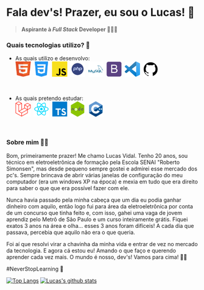 <!--
### Hi there 👋
**lvidal-gs/lvidal-gs** is a ✨ _special_ ✨ repository because its `README.md` (this file) appears on your GitHub profile.
Here are some ideas to get you started:
- 🔭 I’m currently working on ...
- 🌱 I’m currently learning ...
- 👯 I’m looking to collaborate on ...
- 🤔 I’m looking for help with ...
- 💬 Ask me about ...
- 📫 How to reach me: ...
- 😄 Pronouns: ...
- ⚡ Fun fact: ...
-->

# Fala dev's! Prazer, eu sou o Lucas! 👾

> **Aspirante à _Full Stack_ Developer 👨🏽‍💻** 

### Quais tecnologias utilizo? 🤔
- As quais utilizo e desenvolvo: <br>
<code><img src="/imgs/html.png" width="40px" height="40px"></code>&nbsp;
<code><img src="/imgs/css.png" width="40px" height="40px"></code>&nbsp;
<code><img src="/imgs/js.png" width="40px" height="40px"></code>&nbsp;
<code><img src="/imgs/php.png" width="40px" height="40px"></code>&nbsp;
<code><img src="/imgs/mysql.png" width="40px" height="40px"></code>&nbsp;
<code><img src="/imgs/boot.png" width="40px" height="40px"></code>&nbsp;
<code><img src="/imgs/vscode.png" width="40px" height="40px"></code>&nbsp;
<code><img src="/imgs/GitHub.png" width="40px" height="40px"></code>&nbsp;
<br>

- As quais pretendo estudar: <br>
<code><img src="/imgs/Laravel.png" width="40px" height="40px"></code>&nbsp;
<code><img src="/imgs/React.png" width="40px" height="40px"></code>&nbsp;
<code><img src="/imgs/typescript.png" width="40px" height="40px"></code>&nbsp;
<code><img src="/imgs/node.png" width="40px" height="40px"></code>&nbsp;
<code><img src="/imgs/c++.png" width="40px" height="40px"></code>&nbsp;
<br>

### Sobre mim 🖖🏼
Bom, primeiramente prazer! Me chamo Lucas Vidal. Tenho 20 anos, sou técnico em eletroeletrônica de formação pela Escola SENAI "Roberto Simonsen", mas desde pequeno sempre gostei e admirei esse mercado dos pc's. Sempre brincava de abrir várias janelas de configuração do meu computador (era um windows XP na época) e mexia em tudo que era direito para saber o que que era possível fazer com ele. <br>

Nunca havia passado pela minha cabeça que um dia eu podia ganhar dinheiro com aquilo, então logo fui para área da eletroeletrônica por conta de um concurso que tinha feito e, com isso, gahei uma vaga de jovem aprendiz pelo Metrô de São Paulo e um curso inteiramente grátis. Fiquei exatos 3 anos na área e olha... esses 3 anos foram difíceis! A cada dia que passava, percebia que aquilo não era o que queria.<br>

Foi aí que resolvi virar a chavinha da minha vida e entrar de vez no mercado da tecnologia. E agora cá estou eu! Amando o que faço e querendo aprender cada vez mais. O mundo é nosso, dev's! Vamos para cima! 💪🏽 <br>

#NeverStopLearning 🚀

[![Top Langs](https://github-readme-stats.vercel.app/api/top-langs/?username=lvidal-gs&layout=compact&theme=material-palenight)](https://github.com/lvidal-gs/github-readme-stats)
[![Lucas's github stats](https://github-readme-stats.vercel.app/api?username=lvidal-gs&theme=material-palenight)](https://github.com/lvidal-gs/github-readme-stats)
